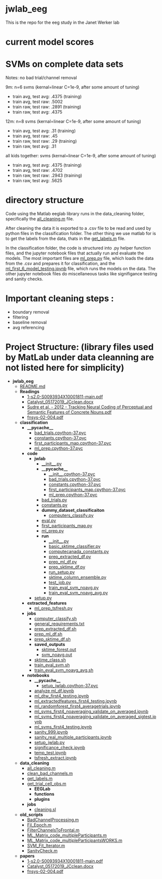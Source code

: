# jwlab_eeg
This is the repo for the eeg study in the Janet Werker lab

# current model scores

# SVMs on complete data sets
Notes: no bad trial/channel removal

9m: n=6
svms (kernal=linear C=1e-9, after some amount of tuning)
- train avg, test avg: .4375 (training)
- train avg, test raw: .5002
- train raw, test raw: .2891 (training)
- train raw, test avg: .4375

12m: n=8
svms (kernal=linear C=1e-9, after some amount of tuning)
- train avg, test avg: .31 (training)
- train avg, test raw: .45
- train raw, test raw: .29 (training)
- train raw, test avg: .31

all kids together: 
svms (kernal=linear C=1e-9, after some amount of tuning)
- train avg, test avg: .4375 (training)
- train avg, test raw: .4702
- train raw, test raw: .2943 (training)
- train raw, test avg: .5625 

# directory structure

Code using the Matlab eeglab library runs in the data_cleaning folder, specifically the [all_cleaning.m](data_cleaning/all_cleaning.m) file.

After cleaning the data it is exported to a .csv file to be read and used by python files in the classification folder. The other thing we use matlab for is to get the labels from the data, thats in the [get_labels.m](data_cleaning/get_labels.m) file.

In the classification folder, the code is structured into .py helper function files, and the jupyter notebook files that actually run and evaluate the models. The most important files are [ml_prep.py](classification/ml_prep.py) file, which loads the data from the .csv and prepares it for classification, and the [ml_first_6_model_testing.ipynb](classification/ml_first_6_model_testing.ipynb) file, which runs the models on the data. The other jupyter notebook files do miscellaneous tasks like signifigance testing and sanity checks.

# Important cleaning steps :
- boundary removal
- filtering
- baseline removal
- avg referencing

# Project Structure: (library files used by MatLab under data cleanning are not listed here for simplicity)

- __jwlab\_eeg__
   - [README.md](README.md)
   - __Readings__
     - [1\-s2.0\-S0093934X10001811\-main.pdf](Readings/1-s2.0-S0093934X10001811-main.pdf)
     - [Catalyst\_05172019\_JCclean.docx](Readings/Catalyst_05172019_JCclean.docx)
     - [Sudre et al. \- 2012 \- Tracking Neural Coding of Perceptual and Semantic Features of Concrete Nouns.pdf](Readings/Sudre%20et%20al.%20-%202012%20-%20Tracking%20Neural%20Coding%20of%20Perceptual%20and%20Semantic%20Features%20of%20Concrete%20Nouns.pdf)
     - [fnsys\-02\-004.pdf](Readings/fnsys-02-004.pdf)
   - __classification__
     - __\_\_pycache\_\___
       - [bad\_trials.cpython\-37.pyc](classification/__pycache__/bad_trials.cpython-37.pyc)
       - [constants.cpython\-37.pyc](classification/__pycache__/constants.cpython-37.pyc)
       - [first\_participants\_map.cpython\-37.pyc](classification/__pycache__/first_participants_map.cpython-37.pyc)
       - [ml\_prep.cpython\-37.pyc](classification/__pycache__/ml_prep.cpython-37.pyc)
     - __code__
       - __jwlab__
         - [\_\_init\_\_.py](classification/code/jwlab/__init__.py)
         - __\_\_pycache\_\___
           - [\_\_init\_\_.cpython\-37.pyc](classification/code/jwlab/__pycache__/__init__.cpython-37.pyc)
           - [bad\_trials.cpython\-37.pyc](classification/code/jwlab/__pycache__/bad_trials.cpython-37.pyc)
           - [constants.cpython\-37.pyc](classification/code/jwlab/__pycache__/constants.cpython-37.pyc)
           - [first\_participants\_map.cpython\-37.pyc](classification/code/jwlab/__pycache__/first_participants_map.cpython-37.pyc)
           - [ml\_prep.cpython\-37.pyc](classification/code/jwlab/__pycache__/ml_prep.cpython-37.pyc)
         - [bad\_trials.py](classification/code/jwlab/bad_trials.py)
         - [constants.py](classification/code/jwlab/constants.py)
         - __dummy\_dataset\_classificaiton__
           - [computers\_classify.py](classification/code/jwlab/dummy_dataset_classificaiton/computers_classify.py)
         - [eval.py](classification/code/jwlab/eval.py)
         - [first\_participants\_map.py](classification/code/jwlab/first_participants_map.py)
         - [ml\_prep.py](classification/code/jwlab/ml_prep.py)
         - __run__
           - [\_\_init\_\_.py](classification/code/jwlab/run/__init__.py)
           - [basic\_sktime\_classifier.py](classification/code/jwlab/run/basic_sktime_classifier.py)
           - [computecanada\_constants.py](classification/code/jwlab/run/computecanada_constants.py)
           - [prep\_extracted\_df.py](classification/code/jwlab/run/prep_extracted_df.py)
           - [prep\_ml\_df.py](classification/code/jwlab/run/prep_ml_df.py)
           - [prep\_sktime\_df.py](classification/code/jwlab/run/prep_sktime_df.py)
           - [run\_setup.py](classification/code/jwlab/run/run_setup.py)
           - [sktime\_column\_ensemble.py](classification/code/jwlab/run/sktime_column_ensemble.py)
           - [test\_job.py](classification/code/jwlab/run/test_job.py)
           - [train\_eval\_svm\_noavg.py](classification/code/jwlab/run/train_eval_svm_noavg.py)
           - [train\_eval\_svm\_noavg\_avg.py](classification/code/jwlab/run/train_eval_svm_noavg_avg.py)
       - [setup.py](classification/code/setup.py)
     - __extracted\_features__
       - [ml\_prep\_tsfresh.py](classification/extracted_features/ml_prep_tsfresh.py)
     - __jobs__
       - [computer\_classify.sh](classification/jobs/computer_classify.sh)
       - [general\_requirements.txt](classification/jobs/general_requirements.txt)
       - [prep\_extracted\_df.sh](classification/jobs/prep_extracted_df.sh)
       - [prep\_ml\_df.sh](classification/jobs/prep_ml_df.sh)
       - [prep\_sktime\_df.sh](classification/jobs/prep_sktime_df.sh)
       - __saved\_outputs__
         - [sktime\_forest.out](classification/jobs/saved_outputs/sktime_forest.out)
         - [svm\_noavg.out](classification/jobs/saved_outputs/svm_noavg.out)
       - [sktime\_class.sh](classification/jobs/sktime_class.sh)
       - [train\_eval\_svm.sh](classification/jobs/train_eval_svm.sh)
       - [train\_eval\_svm\_noavg\_avg.sh](classification/jobs/train_eval_svm_noavg_avg.sh)
     - __notebooks__
       - __\_\_pycache\_\___
         - [setup\_jwlab.cpython\-37.pyc](classification/notebooks/__pycache__/setup_jwlab.cpython-37.pyc)
       - [analyze ml\_df.ipynb](classification/notebooks/analyze%20ml_df.ipynb)
       - [ml\_dtw\_first4\_testing.ipynb](classification/notebooks/ml_dtw_first4_testing.ipynb)
       - [ml\_extractedfeatures\_first4\_testing.ipynb](classification/notebooks/ml_extractedfeatures_first4_testing.ipynb)
       - [ml\_randomforest\_first4\_averagetrials.ipynb](classification/notebooks/ml_randomforest_first4_averagetrials.ipynb)
       - [ml\_svms\_first4\_noaveraging\_validate\_on\_averaged.ipynb](classification/notebooks/ml_svms_first4_noaveraging_validate_on_averaged.ipynb)
       - [ml\_svms\_first4\_noaveraging\_validate\_on\_averaged\_sigtest.ipynb](classification/notebooks/ml_svms_first4_noaveraging_validate_on_averaged_sigtest.ipynb)
       - [ml\_svms\_first4\_testing.ipynb](classification/notebooks/ml_svms_first4_testing.ipynb)
       - [sanity\_999.ipynb](classification/notebooks/sanity_999.ipynb)
       - [sanity\_real\_multiple\_participants.ipynb](classification/notebooks/sanity_real_multiple_participants.ipynb)
       - [setup\_jwlab.py](classification/notebooks/setup_jwlab.py)
       - [significance\_check.ipynb](classification/notebooks/significance_check.ipynb)
       - [temp\_test.ipynb](classification/notebooks/temp_test.ipynb)
       - [tsfresh\_extract.ipynb](classification/notebooks/tsfresh_extract.ipynb)
   - __data\_cleaning__
     - [all\_cleaning.m](data_cleaning/all_cleaning.m)
     - [clean\_bad\_channels.m](data_cleaning/clean_bad_channels.m)
     - [get\_labels.m](data_cleaning/get_labels.m)
     - [get\_trial\_cell\_obs.m](data_cleaning/get_trial_cell_obs.m)
        - __EEGLab__
        - __functions__
        - __plugins__
     - __jobs__
       - [cleaning.sl](data_cleaning/jobs/cleaning.sl)
   - __old\_scripts__
     - [BadChannelProcessing.m](old_scripts/BadChannelProcessing.m)
     - [Fil\_Epoch.m](old_scripts/Fil_Epoch.m)
     - [FilterChannelsToFrontal.m](old_scripts/FilterChannelsToFrontal.m)
     - [ML\_Matrix\_code\_multipleParticipants.m](old_scripts/ML_Matrix_code_multipleParticipants.m)
     - [ML\_Matrix\_code\_multipleParticipantsWORKS.m](old_scripts/ML_Matrix_code_multipleParticipantsWORKS.m)
     - [SVM\_Fit\_Iterator.m](old_scripts/SVM_Fit_Iterator.m)
     - [SanityCheck.m](old_scripts/SanityCheck.m)
   - __papers__
     - [1\-s2.0\-S0093934X10001811\-main.pdf](papers/1-s2.0-S0093934X10001811-main.pdf)
     - [Catalyst\_05172019\_JCclean.docx](papers/Catalyst_05172019_JCclean.docx)
     - [fnsys\-02\-004.pdf](papers/fnsys-02-004.pdf)

